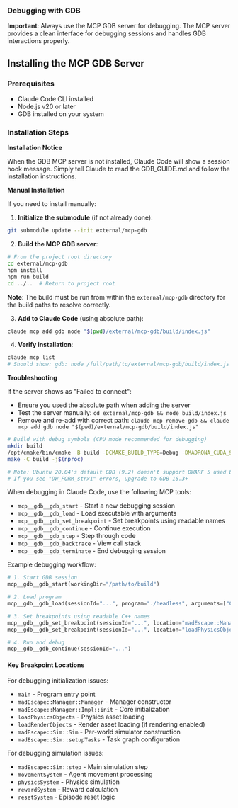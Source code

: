 ### Debugging with GDB

**Important**: Always use the MCP GDB server for debugging. The MCP server provides a clean interface for debugging sessions and handles GDB interactions properly.

## Installing the MCP GDB Server

### Prerequisites
- Claude Code CLI installed
- Node.js v20 or later
- GDB installed on your system

### Installation Steps

**Installation Notice**

When the GDB MCP server is not installed, Claude Code will show a session hook message. Simply tell Claude to read the GDB_GUIDE.md and follow the installation instructions.

**Manual Installation**

If you need to install manually:

1. **Initialize the submodule** (if not already done):
```bash
git submodule update --init external/mcp-gdb
```

2. **Build the MCP GDB server**:
```bash
# From the project root directory
cd external/mcp-gdb
npm install
npm run build
cd ../..  # Return to project root
```

**Note**: The build must be run from within the `external/mcp-gdb` directory for the build paths to resolve correctly.

3. **Add to Claude Code** (using absolute path):
```bash
claude mcp add gdb node "$(pwd)/external/mcp-gdb/build/index.js"
```

4. **Verify installation**:
```bash
claude mcp list
# Should show: gdb: node /full/path/to/external/mcp-gdb/build/index.js - ✓ Connected
```

**Troubleshooting**

If the server shows as "Failed to connect":
- Ensure you used the absolute path when adding the server
- Test the server manually: `cd external/mcp-gdb && node build/index.js` 
- Remove and re-add with correct path: `claude mcp remove gdb && claude mcp add gdb node "$(pwd)/external/mcp-gdb/build/index.js"`

```bash
# Build with debug symbols (CPU mode recommended for debugging)
mkdir build
/opt/cmake/bin/cmake -B build -DCMAKE_BUILD_TYPE=Debug -DMADRONA_CUDA_SUPPORT=OFF
make -C build -j$(nproc)

# Note: Ubuntu 20.04's default GDB (9.2) doesn't support DWARF 5 used by modern compilers
# If you see "DW_FORM_strx1" errors, upgrade to GDB 16.3+
```


When debugging in Claude Code, use the following MCP tools:
- `mcp__gdb__gdb_start` - Start a new debugging session
- `mcp__gdb__gdb_load` - Load executable with arguments
- `mcp__gdb__gdb_set_breakpoint` - Set breakpoints using readable names
- `mcp__gdb__gdb_continue` - Continue execution
- `mcp__gdb__gdb_step` - Step through code
- `mcp__gdb__gdb_backtrace` - View call stack
- `mcp__gdb__gdb_terminate` - End debugging session

Example debugging workflow:
```python
# 1. Start GDB session
mcp__gdb__gdb_start(workingDir="/path/to/build")

# 2. Load program
mcp__gdb__gdb_load(sessionId="...", program="./headless", arguments=["CPU", "1", "10"])

# 3. Set breakpoints using readable C++ names
mcp__gdb__gdb_set_breakpoint(sessionId="...", location="madEscape::Manager::Manager")
mcp__gdb__gdb_set_breakpoint(sessionId="...", location="loadPhysicsObjects")

# 4. Run and debug
mcp__gdb__gdb_continue(sessionId="...")
```

#### Key Breakpoint Locations

For debugging initialization issues:
- `main` - Program entry point
- `madEscape::Manager::Manager` - Manager constructor
- `madEscape::Manager::Impl::init` - Core initialization
- `loadPhysicsObjects` - Physics asset loading
- `loadRenderObjects` - Render asset loading (if rendering enabled)
- `madEscape::Sim::Sim` - Per-world simulator construction
- `madEscape::Sim::setupTasks` - Task graph configuration

For debugging simulation issues:
- `madEscape::Sim::step` - Main simulation step
- `movementSystem` - Agent movement processing
- `physicsSystem` - Physics simulation
- `rewardSystem` - Reward calculation
- `resetSystem` - Episode reset logic
